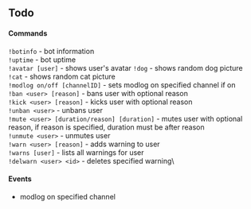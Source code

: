 ## Todo
#### Commands
`!botinfo` - bot information\
`!uptime` - bot uptime\
`!avatar [user]` - shows user's avatar
`!dog` - shows random dog picture\
`!cat` - shows random cat picture\
`!modlog on/off [channelID]` - sets modlog on specified channel if on\
`!ban <user> [reason]` - bans user with optional reason\
`!kick <user> [reason]` - kicks user with optional reason\
`!unban <user>` - unbans user\
`!mute <user> [duration/reason] [duration]` - mutes user with optional reason,
if reason is specified, duration must be after reason\
`!unmute <user>` - unmutes user\
`!warn <user> [reason]` - adds warning to user\
`!warns [user]` - lists all warnings for user\
`!delwarn <user> <id>` - deletes specified warning\


#### Events
- modlog on specified channel
